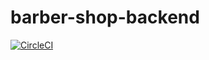 # barber-shop-backend
[![CircleCI](https://dl.circleci.com/status-badge/img/gh/paolagutierz/barber-shop-backend/tree/main.svg?style=svg)](https://dl.circleci.com/status-badge/redirect/gh/paolagutierz/barber-shop-backend/tree/main)
